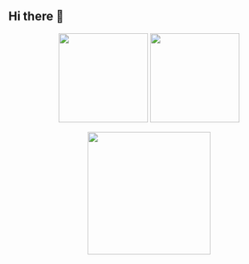 
## Hi there 👋
<p align="center">
  <img alight=left  height="160" src="https://github-readme-stats.vercel.app/api?username=IZGI-A&show_icons=true">
  <img alight=left" height="160" src="https://github-readme-stats.vercel.app/api/top-langs/?username=IZGI-A&size_weight=0.00005&count_weight=0.2&layout=compact">
</p>
<p align="center">
  <img width="" height="220" src="https://streak-stats.demolab.com?user=IZGI-A&hide_border=false&border_radius=5&card_width=800">
</p>

<div id="header" align="center">
  <img src="https://komarev.com/ghpvc/?username=IZGI-A&style=for-the-badge&color=06D001" alt=""/>
</div>

<!--
**IZGI-A/izgi-a** is a ✨ _special_ ✨ repository because its `README.md` (this file) appears on your GitHub profile.

Here are some ideas to get you started:

- 🔭 I’m currently working on ...
- 🌱 I’m currently learning ...
- 👯 I’m looking to collaborate on ...
- 🤔 I’m looking for help with ...
- 💬 Ask me about ...
- 📫 How to reach me: ...
- 😄 Pronouns: ...
- ⚡ Fun fact: ...
-->
